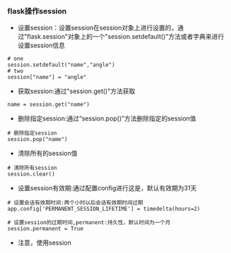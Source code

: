 ### flask操作session

* 设置session：设置session在session对象上进行设置的，通过"flask.session"对象上的一个"session.setdefault\(\)"方法或者字典来进行设置session信息

```
# one
session.setdefault("name","angle")
# two
session["name"] = "angle"
```

* 获取session:通过"session.get\(\)"方法获取

```
name = session.get("name")
```

* 删除指定session:通过“session.pop\(\)”方法删除指定的session值

```
# 删除指定session
session.pop("name")
```

* 清除所有的session值

```
# 清除所有session
session.clear()
```

* 设置session有效期:通过配置config进行这是，默认有效期为31天

```
# 设置会话有效期时间:两个小时以后会话有效期时间过期
app.config['PERMANENT_SESSION_LIFETIME'] = timedelta(hours=2)

# 设置session的过期时间,permanent:持久性，默认时间为一个月
session.permanent = True
```

* 注意，使用session




